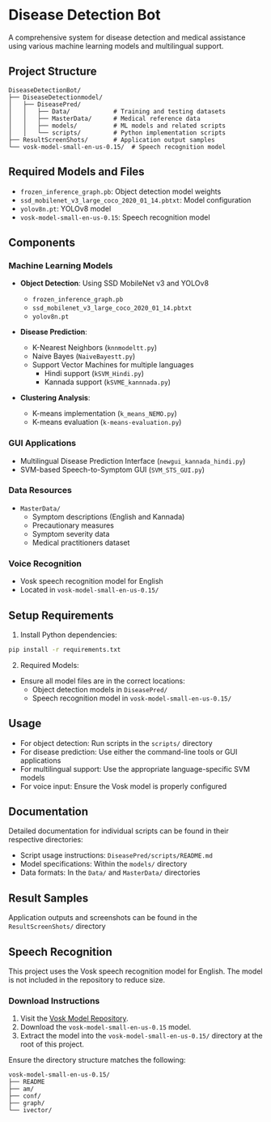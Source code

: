 # Disease Detection Bot

A comprehensive system for disease detection and medical assistance using various machine learning models and multilingual support.

## Project Structure

```
DiseaseDetectionBot/
├── DiseaseDetectionmodel/
│   ├── DiseasePred/
│   │   ├── Data/            # Training and testing datasets
│   │   ├── MasterData/      # Medical reference data
│   │   ├── models/          # ML models and related scripts
│   │   └── scripts/         # Python implementation scripts
├── ResultScreenShots/       # Application output samples
└── vosk-model-small-en-us-0.15/  # Speech recognition model
```

## Required Models and Files

- `frozen_inference_graph.pb`: Object detection model weights
- `ssd_mobilenet_v3_large_coco_2020_01_14.pbtxt`: Model configuration
- `yolov8n.pt`: YOLOv8 model
- `vosk-model-small-en-us-0.15`: Speech recognition model

## Components

### Machine Learning Models
- **Object Detection**: Using SSD MobileNet v3 and YOLOv8
  - `frozen_inference_graph.pb`
  - `ssd_mobilenet_v3_large_coco_2020_01_14.pbtxt`
  - `yolov8n.pt`
  
- **Disease Prediction**:
  - K-Nearest Neighbors (`knnmodeltt.py`)
  - Naive Bayes (`NaiveBayestt.py`)
  - Support Vector Machines for multiple languages
    - Hindi support (`kSVM_Hindi.py`)
    - Kannada support (`kSVME_kannnada.py`)
  
- **Clustering Analysis**:
  - K-means implementation (`k_means_NEMO.py`)
  - K-means evaluation (`k-means-evaluation.py`)

### GUI Applications
- Multilingual Disease Prediction Interface (`newgui_kannada_hindi.py`)
- SVM-based Speech-to-Symptom GUI (`SVM_STS_GUI.py`)

### Data Resources
- `MasterData/`
  - Symptom descriptions (English and Kannada)
  - Precautionary measures
  - Symptom severity data
  - Medical practitioners dataset

### Voice Recognition
- Vosk speech recognition model for English
- Located in `vosk-model-small-en-us-0.15/`

## Setup Requirements

1. Install Python dependencies:
```bash
pip install -r requirements.txt
```

2. Required Models:
- Ensure all model files are in the correct locations:
  - Object detection models in `DiseasePred/`
  - Speech recognition model in `vosk-model-small-en-us-0.15/`

## Usage

- For object detection: Run scripts in the `scripts/` directory
- For disease prediction: Use either the command-line tools or GUI applications
- For multilingual support: Use the appropriate language-specific SVM models
- For voice input: Ensure the Vosk model is properly configured

## Documentation

Detailed documentation for individual scripts can be found in their respective directories:
- Script usage instructions: `DiseasePred/scripts/README.md`
- Model specifications: Within the `models/` directory
- Data formats: In the `Data/` and `MasterData/` directories

## Result Samples

Application outputs and screenshots can be found in the `ResultScreenShots/` directory

## Speech Recognition

This project uses the Vosk speech recognition model for English. The model is not included in the repository to reduce size.

### Download Instructions

1. Visit the [Vosk Model Repository](https://alphacephei.com/vosk/models).
2. Download the `vosk-model-small-en-us-0.15` model.
3. Extract the model into the `vosk-model-small-en-us-0.15/` directory at the root of this project.

Ensure the directory structure matches the following:
```
vosk-model-small-en-us-0.15/
├── README
├── am/
├── conf/
├── graph/
└── ivector/
```
